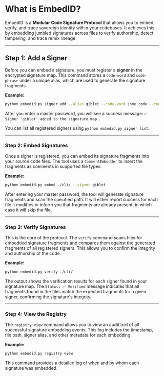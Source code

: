 # What is EmbedID?

EmbedID is a **Modular Code Signature Protocol** that allows you to embed, verify, and trace sovereign identity within your codebases. It achieves this by embedding jumbled signatures across files to verify authorship, detect tampering, and trace remix lineage.

-----

## Step 1: Add a Signer

Before you can embed a signature, you must register a **signer** in the encrypted signature map. This command stores a `code-word` and `code-phrase` under a unique alias, which are used to generate the signature fragments.

**Example:**

```bash
python embedid.py signer add --alias giblet --code-word some_code --code-phrase some_phrase
```

After you enter a master password, you will see a success message: `✅ Signer 'giblet' added to the signature map.`.

You can list all registered signers using `python embedid.py signer list`.

-----

### Step 2: Embed Signatures

Once a signer is registered, you can embed its signature fragments into your source code files. The tool uses a `CommentEmbedder` to insert the fragments as comments in supported file types.

**Example:**

```bash
python embedid.py embed ./cli/ --signer giblet
```

After entering your master password, the tool will generate signature fragments and scan the specified path. It will either report success for each file it modifies or inform you that fragments are already present, in which case it will skip the file.

-----

### Step 3: Verify Signatures

This is the core of the protocol. The `verify` command scans files for embedded signature fragments and compares them against the generated fragments of all registered signers. This allows you to confirm the integrity and authorship of the code.

**Example:**

```bash
python embedid.py verify ./cli/
```

The output shows the verification results for each signer found in your signature map. The `Status: ✅ Verified` message indicates that all fragments found in the files match the expected fragments for a given signer, confirming the signature's integrity.

-----

### Step 4: View the Registry

The `registry view` command allows you to view an audit trail of all successful signature embedding events. This log includes the timestamp, file path, signer alias, and other metadata for each embedding.

**Example:**

```bash
python embedid.py registry view
```

This command provides a detailed log of when and by whom each signature was embedded.
